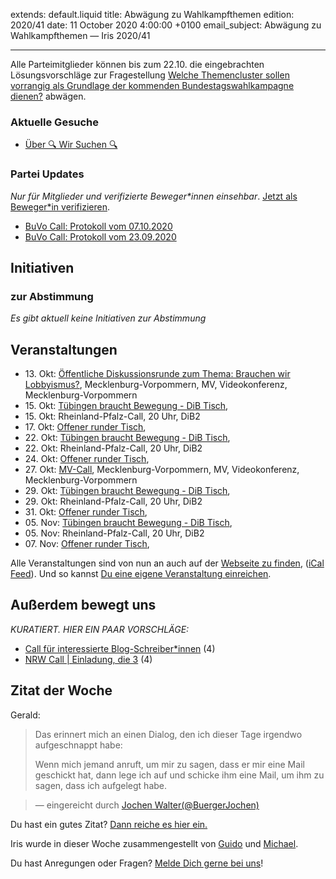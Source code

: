 
extends: default.liquid
title: Abwägung zu Wahlkampfthemen
edition: 2020/41
date: 11 October 2020 4:00:00 +0100
email_subject: Abwägung zu Wahlkampfthemen — Iris 2020/41

---
Alle Parteimitglieder können bis zum 22.10. die eingebrachten Lösungsvorschläge zur Fragestellung [Welche Themencluster sollen vorrangig als Grundlage der kommenden Bundestagswahlkampagne dienen?](https://abstimmen.bewegung.jetzt/issue/6) abwägen.

### Aktuelle Gesuche

 - [Über 🔍 Wir Suchen 🔍](https://marktplatz.bewegung.jetzt/t/ueber-wir-suchen/8837)

### Partei Updates

_Nur für Mitglieder und verifizierte Beweger\*innen einsehbar_. [Jetzt als Beweger\*in verifizieren](https://bewegung.jetzt/bewegerin-werden/).

 - [BuVo Call: Protokoll vom 07.10.2020](https://marktplatz.bewegung.jetzt/t/buvo-call-protokoll-vom-07-10-2020/35820)
 - [BuVo Call: Protokoll vom 23.09.2020](https://marktplatz.bewegung.jetzt/t/buvo-call-protokoll-vom-23-09-2020/35522)

## Initiativen

### zur Abstimmung
_Es gibt aktuell keine Initiativen zur Abstimmung_

## Veranstaltungen

 - 13.&nbsp;Okt: [Öffentliche Diskussionsrunde zum Thema: Brauchen wir Lobbyismus?](https://bewegung.jetzt/veranstaltungen/oeffentliche-diskussionsrunde-zum-thema-brauchen-wir-lobbyismus/), Mecklenburg-Vorpommern, MV, Videokonferenz, Mecklenburg-Vorpommern
 - 15.&nbsp;Okt: [Tübingen braucht Bewegung - DiB Tisch](https://bewegung.jetzt/veranstaltungen/tuebingen-braucht-bewegung-dib-tisch-2-2020-10-15/), 
 - 15.&nbsp;Okt: Rheinland-Pfalz-Call, 20 Uhr, DiB2
 - 17.&nbsp;Okt: [Offener runder Tisch](https://bewegung.jetzt/veranstaltungen/offener-runder-tisch-2020-10-17/), 
 - 22.&nbsp;Okt: [Tübingen braucht Bewegung - DiB Tisch](https://bewegung.jetzt/veranstaltungen/tuebingen-braucht-bewegung-dib-tisch-2-2020-10-22/), 
 - 22.&nbsp;Okt: Rheinland-Pfalz-Call, 20 Uhr, DiB2
 - 24.&nbsp;Okt: [Offener runder Tisch](https://bewegung.jetzt/veranstaltungen/offener-runder-tisch-2020-10-24/), 
 - 27.&nbsp;Okt: [MV-Call](https://bewegung.jetzt/veranstaltungen/mv-call/), Mecklenburg-Vorpommern, MV, Videokonferenz, Mecklenburg-Vorpommern
 - 29.&nbsp;Okt: [Tübingen braucht Bewegung - DiB Tisch](https://bewegung.jetzt/veranstaltungen/tuebingen-braucht-bewegung-dib-tisch-2-2020-10-29/), 
 - 29.&nbsp;Okt: Rheinland-Pfalz-Call, 20 Uhr, DiB2
 - 31.&nbsp;Okt: [Offener runder Tisch](https://bewegung.jetzt/veranstaltungen/offener-runder-tisch-2020-10-31/), 
 - 05.&nbsp;Nov: [Tübingen braucht Bewegung - DiB Tisch](https://bewegung.jetzt/veranstaltungen/tuebingen-braucht-bewegung-dib-tisch-2-2020-11-05/), 
 - 05.&nbsp;Nov: Rheinland-Pfalz-Call, 20 Uhr, DiB2
 - 07.&nbsp;Nov: [Offener runder Tisch](https://bewegung.jetzt/veranstaltungen/offener-runder-tisch-2020-11-07/), 


Alle Veranstaltungen sind von nun an auch auf der [Webseite zu finden](https://bewegung.jetzt/veranstaltungen/), ([iCal Feed](https://bewegung.jetzt/?ical=1)). Und so kannst [Du eine eigene Veranstaltung einreichen](https://marktplatz.bewegung.jetzt/t/eine-veranstaltung-auf-der-webseite-einreichen/21379).


## Außerdem bewegt uns

_KURATIERT. HIER EIN PAAR VORSCHLÄGE:_
 - [Call für interessierte Blog-Schreiber\*innen](https://marktplatz.bewegung.jetzt/t/call-fuer-interessierte-blog-schreiber-innen/35841) (4)
 - [NRW Call | Einladung, die 3](https://marktplatz.bewegung.jetzt/t/nrw-call-einladung-die-3/35770) (4)


## Zitat der Woche
Gerald:
<blockquote>
<p>Das erinnert mich an einen Dialog, den ich dieser Tage irgendwo aufgeschnappt habe:</p>
<p>Wenn mich jemand anruft, um mir zu sagen, dass er mir eine Mail geschickt hat, dann lege ich auf und schicke ihm eine Mail, um ihm zu sagen, dass ich aufgelegt habe.</p>
</blockquote>

> — eingereicht durch [Jochen Walter(@BuergerJochen)](https://marktplatz.bewegung.jetzt/u/BuergerJochen)


Du hast ein gutes Zitat? [Dann reiche es hier ein.](https://marktplatz.bewegung.jetzt/t/fortsetzung-lustige-dib-zitate/24431)


Iris wurde in dieser Woche zusammengestellt von [Guido](https://marktplatz.bewegung.jetzt/u/Guido/) und [Michael](https://marktplatz.bewegung.jetzt/u/MichaelVoss/).

Du hast Anregungen oder Fragen? [Melde Dich gerne bei uns](https://marktplatz.bewegung.jetzt/t/neu-iris-die-woechtliche-zusammenfasssung-zum-sonntagsbrunch/10990)!


